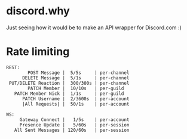 # discord.why
Just seeing how it would be to make an API wrapper for Discord.com :)

# Rate limiting
```
REST:
        POST Message |  5/5s     | per-channel
      DELETE Message |  5/1s     | per-channel
 PUT/DELETE Reaction |  300/300s | per-channel
        PATCH Member |  10/10s   | per-guild
   PATCH Member Nick |  1/1s     | per-guild
      PATCH Username |  2/3600s  | per-account
      |All Requests| |  50/1s    | per-account
      
WS:
     Gateway Connect |   1/5s    | per-account
     Presence Update |   5/60s   | per-session
   All Sent Messages | 120/60s   | per-session
```
